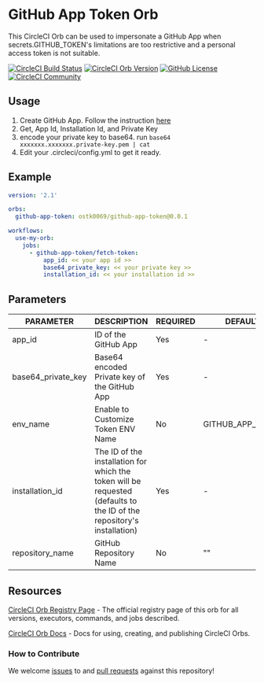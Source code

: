 # GitHub App Token Orb

This CircleCI Orb can be used to impersonate a GitHub App when secrets.GITHUB_TOKEN's limitations are too restrictive and a personal access token is not suitable.


[![CircleCI Build Status](https://circleci.com/gh/ostk0069/github-app-token-orb.svg?style=shield "CircleCI Build Status")](https://circleci.com/gh/ostk0069/github-app-token-orb) [![CircleCI Orb Version](https://badges.circleci.com/orbs/ostk0069/github-app-token.svg)](https://circleci.com/orbs/registry/orb/ostk0069/github-app-token) [![GitHub License](https://img.shields.io/badge/license-MIT-lightgrey.svg)](https://raw.githubusercontent.com/ostk0069/github-app-token-orb/master/LICENSE) [![CircleCI Community](https://img.shields.io/badge/community-CircleCI%20Discuss-343434.svg)](https://discuss.circleci.com/c/ecosystem/orbs)

## Usage

1. Create GitHub App. Follow the instruction [here](https://docs.github.com/en/developers/apps/building-github-apps/authenticating-with-github-apps)
2. Get, App Id, Installation Id, and Private Key
3. encode your private key to base64. run `base64 xxxxxxx.xxxxxxx.private-key.pem | cat`
4. Edit your .circleci/config.yml to get it ready.

## Example

```yml
version: '2.1'

orbs:
  github-app-token: ostk0069/github-app-token@0.0.1

workflows:
  use-my-orb:
    jobs:
      - github-app-token/fetch-token:
          app_id: << your app id >>
          base64_private_key: << your private key >>
          installation_id: << your installation id >>
```

## Parameters

PARAMETER|DESCRIPTION|REQUIRED|DEFAULT|TYPE
---|---|---|---|---|
app_id|ID of the GitHub App|Yes|-	|string
base64_private_key|Base64 encoded Private key of the GitHub App|Yes|-	|string
env_name|Enable to Customize Token ENV Name|No|GITHUB_APP_TOKEN	|string
installation_id|The ID of the installation for which the token will be requested (defaults to the ID of the repository's installation)|Yes|-	|integer
repository_name|GitHub Repository Name|No|""	|string

## Resources

[CircleCI Orb Registry Page](https://circleci.com/orbs/registry/orb/ostk0069/github-app-token) - The official registry page of this orb for all versions, executors, commands, and jobs described.

[CircleCI Orb Docs](https://circleci.com/docs/2.0/orb-intro/#section=configuration) - Docs for using, creating, and publishing CircleCI Orbs.

### How to Contribute

We welcome [issues](https://github.com/ostk0069/github-app-token-orb/issues) to and [pull requests](https://github.com/ostk0069/github-app-token-orb/pulls) against this repository!
